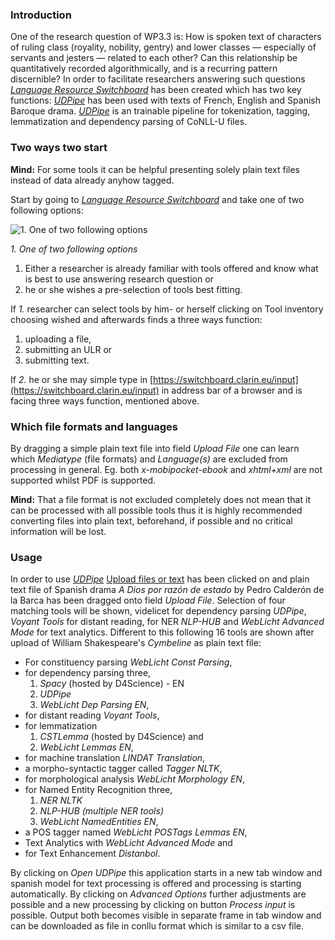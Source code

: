 ### Introduction

One of the research question of WP3.3 is: How is spoken text of characters of ruling class (royality, nobility, gentry) and lower classes — especially of servants and jesters — related to each other? Can this relationship be quantitatively recorded algorithmically, and is a recurring pattern discernible? In order to facilitate researchers answering such questions [*Language Resource Switchboard*](https://switchboard.clarin.eu) has been created which has two key functions: [*UDPipe*](http://ufal.mff.cuni.cz/udpipe) has been used with texts of French, English and Spanish Baroque drama. [*UDPipe*](http://ufal.mff.cuni.cz/udpipe) is an trainable pipeline for tokenization, tagging, lemmatization and dependency parsing of CoNLL-U files.

### Two ways two start

**Mind:** For some tools it can be helpful presenting solely plain text files instead of data already anyhow tagged.

Start by going to [*Language Resource Switchboard*](https://switchboard.clarin.eu) and take one of two following options:

![1. One of two following options](https://github.com/subugoe/factsheets_sshoc_services/tree/master/images/00switchboardHomepage.png)

_1. One of two following options_

1.  Either a researcher is already familiar with tools offered and know what is best to use answering research question or
2.  he or she wishes a pre-selection of tools best fitting.

If *1.* researcher can select tools by him- or herself clicking on Tool inventory choosing wished and afterwards finds a three ways function:

1.  uploading a file,
2.  submitting an ULR or
3.  submitting text.

If *2.* he or she may simple type in [https://switchboard.clarin.eu/input](https://switchboard.clarin.eu/input) in address bar of a browser and is facing three ways function, mentioned above.

### Which file formats and languages

By dragging a simple plain text file into field *Upload File* one can learn which *Mediatype* (file formats) and *Language(s)* are excluded from processing in general. Eg. both *x-mobipocket-ebook* and *xhtml+xml* are not supported whilst PDF is supported.

**Mind:** That a file format is not excluded completely does not mean that it can be processed with all possible tools thus it is highly recommended converting files into plain text, beforehand, if possible and no critical information will be lost.

### Usage

In order to use [*UDPipe*](http://ufal.mff.cuni.cz/udpipe) [Upload files or text](https://switchboard.clarin.eu/input) has been clicked on and plain text file of Spanish drama *A Dios por razón de estado* by Pedro Calderón de la Barca has been dragged onto field *Upload File*. Selection of four matching tools will be shown, videlicet for dependency parsing *UDPipe*, *Voyant Tools* for distant reading, for NER *NLP-HUB* and *WebLicht Advanced Mode* for text analytics. Different to this following 16 tools are shown after upload of William Shakespeare's *Cymbeline* as plain text file:

-   For constituency parsing *WebLicht Const Parsing*,
-   for dependency parsing three,
    1.  *Spacy* (hosted by D4Science) - EN
    2.  *UDPipe*
    3.  *WebLicht Dep Parsing EN*,
-   for distant reading *Voyant Tools*,
-   for lemmatization
    1.  *CSTLemma* (hosted by D4Science) and
    2.  *WebLicht Lemmas EN*,
-   for machine translation *LINDAT Translation*,
-   a morpho-syntactic tagger called *Tagger NLTK*,
-   for morphological analysis *WebLicht Morphology EN*,
-   for Named Entity Recognition three,
    1.  *NER NLTK*
    2.  *NLP-HUB (multiple NER tools)*
    3.  *WebLicht NamedEntities EN*,
-   a POS tagger named *WebLicht POSTags Lemmas EN*,
-   Text Analytics with *WebLicht Advanced Mode* and
-   for Text Enhancement *Distanbol*.

By clicking on *Open* *UDPipe* this application starts in a new tab window and spanish model for text processing is offered and processing is starting automatically. By clicking on *Advanced Options* further adjustments are possible and a new processing by clicking on button *Process input* is possible. Output both becomes visible in separate frame in tab window and can be downloaded as file in conllu format which is similar to a csv file.

